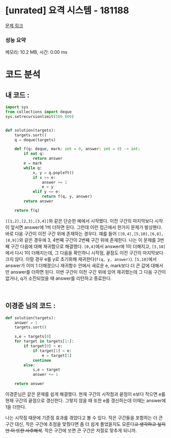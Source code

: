 # [unrated] 요격 시스템 - 181188 

[문제 링크](https://school.programmers.co.kr/learn/courses/30/lessons/181188) 

### 성능 요약

메모리: 10.2 MB, 시간: 0.00 ms

# 코드 분석
## 내 코드 :
```python
import sys
from collections import deque
sys.setrecursionlimit(500_000)


def solution(targets):
    targets.sort()
    q = deque(targets)

    def f(q: deque, mark: int = 0, answer: int = 0) -> int:
        if not q:
            return answer
        e = mark
        while q:
            x, y = q.popleft()
            if x >= e:
                answer += 1
                e = y
            elif y <= e:
                return f(q, y, answer)
        return answer

    return f(q)
```
`[[1,2],[2,3],[3,4]]`와 같은 단순한 예에서 시작했다. 이전 구간의 마지막보다 시작이 앞서면 answer에 1씩 더하면 된다. 그런데 이런 접근에서 한가지 문제가 발상핸다. 바로 다음 구간이 이전 구간 위에 존재하는 경우다. 예를 들어 `[[0,4],[5,10],[6,8],[8,9]]`와 같은 경우에 3, 4번째 구간이 2번째 구간 위에 존재한다. 나는 이 문제를 3번째 구간 다음에 대해 재귀함으로 해결했다. `[0,4]`에서 answer에 1이 더해지고, `[5,10]`에서 다시 1이 더해지는데, 그 다음을 확인하니 시작점, 끝점도 이전 구간의 마지막보다 크지 않다. 이럴 경우 e를 y로 초기화해 재귀한다(`f(q, y, answer)`). `[5,10]`에서 answer가 이미 1 더해졌으니 재귀함수 안에서 새로운 e, mark보다 더 큰 값에 대해서만 answer를 더하면 된다. 이번 구간이 이전 구간 위에 있어 재귀했는데 그 다음 구간이 없거나, q가 소진되었을 때 answer를 리턴하고 종료한다.

<br>

## 이경준 님의 코드 :
```python
def solution(targets):
    answer = 1
    targets.sort()

    s,e = targets[0]
    for target in targets[1:]:
        if target[0] < e:
            if target[1] < e:
                e = target[1]
            continue
        else:
            s,e = target
            answer += 1

    return answer
```
이경준님은 같은 문제를 쉽게 해결했다. 현재 구간의 시작점과 끝점이 e보다 작으면 e를 현재 구간의 끝점으로 갱신한다. 그렇지 않을 때 또한 e를 갱신하는데 이때는 answer에 1을 더한다.

나는 시작점 때문에 기준점 효과를 겪었다고 볼 수 있다. 작은 구간들을 포함하는 더 큰 구간 대신, 작은 구간에 초점을 맞췄다면 좀 더 쉽게 풀었을지도 모른다~~고 생각하고 싶지만 이 또한 사후해석~~. 작은 구간에 쏘면 큰 구간은 저절로 맞추게 되니까.

<br>

